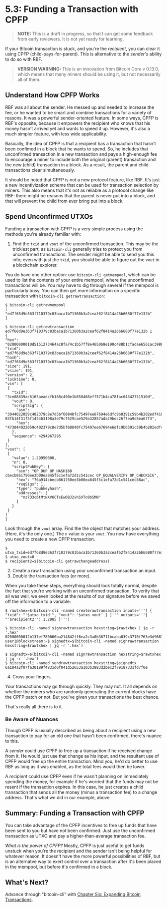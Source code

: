 # 5.3: Funding a Transaction with CPFP

> **NOTE:** This is a draft in progress, so that I can get some feedback from early reviewers. It is not yet ready for learning.

If your Bitcoin transaction is stuck, and you're the _recipient_, you can clear it using CPFP (child-pays-for-parent). This is alternative to the _sender's_ ability to do so with RBF.

> **VERSION WARNING:** This is an innovation from Bitcoin Core v 0.13.0, which means that many miners should be using it, but not necessarily all of them.

## Understand How CPFP Works

RBF was all about the sender. He messed up and needed to increase the fee, or he wanted to be smart and combine transactions for a variety of reasons. It was a powerful sender-oriented feature. In some ways, CPFP is RBF's opposite, because it empowers the recipient who knows that his money hasn't arrived yet and wants to speed it up. However, it's also a much simpler feature, with less wide applicability. 

Basically, the idea of CPFP is that a recipient has a transaction that hasn't been confimed in a block that he wants to spend. So, he includes that unconfirmed transaction in a new transaction and pays a high-enough fee to encourage a miner to include both the original (parent) transaction and the new (child) transaction in a block. As a result, the parent and child transactions clear simultaneously.

It should be noted that CPFP is not a new protocol feature, like RBF. It's just a new incentivization scheme that can be used for transaction selection by miners. This also means that it's not as reliable as a protocol change like RBF: there might be reasons that the parent is never put into a block, and that will prevent the child from ever bring put into a block.

## Spend Unconfirmed UTXOs

Funding a transaction with CPFP is a very simple process using the methods you're already familiar with:

   1. Find the `txid` and `vout` of the unconfirmed transaction. This may be the trickiest part, as `bitcoin-cli` generally tries to protect you from unconfirmed transactions. The sender might be able to send you this info; even with just the `txid`, you should be able to figure out the `vout` in a blockchain explorer.
   
   You do have one other option: use `bitcoin-cli getmempool`, which can be used to list the contents of your entire mempool, where the unconfirmed transactions will be. You may have to dig through several if the mempool is particularly busy. You can then get more information on a specific transaction with `bitcoin-cli getrawtransaction`:
   ```
$ bitcoin-cli getrawmempool
[
  "ed7f68d9e363f710379c83baca1b71360b3a2ceaf62f8414a26b6680f77e132b"
]

$ bitcoin-cli getrawtransaction ed7f68d9e363f710379c83baca1b71360b3a2ceaf62f8414a26b6680f77e132b 1
{
  "hex": "02000000010d5151273464ac8fa74c1b57ff8e4650b8e190c488b1cfadae6561ac3988e83c000000006a473044022059c402379c8e7d5bf60840fc75497ee67694e6dfc9b0391c59b4b202edf4194b0220686c5a27bee1a9214e410cbce3d11e47ca57736d7546ba208adcc068a3f826f5012103fb14f31f5f143463198a3e79c7529cae529a32857ada29bec26f7ea9d8ea67f3ffffffff0130e1be07000000001976a914cbecb861750ee3b00ea845f5c1efa72d1c541cec88ac00000000",
  "txid": "ed7f68d9e363f710379c83baca1b71360b3a2ceaf62f8414a26b6680f77e132b",
  "hash": "ed7f68d9e363f710379c83baca1b71360b3a2ceaf62f8414a26b6680f77e132b",
  "size": 191,
  "vsize": 191,
  "version": 2,
  "locktime": 0,
  "vin": [
    {
      "txid": "3ce88839ac6165aeadcfb188c490e1b850468eff571b4ca78fac64342751510d",
      "vout": 0,
      "scriptSig": {
        "asm": "3044022059c402379c8e7d5bf60840fc75497ee67694e6dfc9b0391c59b4b202edf4194b0220686c5a27bee1a9214e410cbce3d11e47ca57736d7546ba208adcc068a3f826f5[ALL] 03fb14f31f5f143463198a3e79c7529cae529a32857ada29bec26f7ea9d8ea67f3",
        "hex": "473044022059c402379c8e7d5bf60840fc75497ee67694e6dfc9b0391c59b4b202edf4194b0220686c5a27bee1a9214e410cbce3d11e47ca57736d7546ba208adcc068a3f826f5012103fb14f31f5f143463198a3e79c7529cae529a32857ada29bec26f7ea9d8ea67f3"
      },
      "sequence": 4294967295
    }
  ],
  "vout": [
    {
      "value": 1.29950000,
      "n": 0,
      "scriptPubKey": {
        "asm": "OP_DUP OP_HASH160 cbecb861750ee3b00ea845f5c1efa72d1c541cec OP_EQUALVERIFY OP_CHECKSIG",
        "hex": "76a914cbecb861750ee3b00ea845f5c1efa72d1c541cec88ac",
        "reqSigs": 1,
        "type": "pubkeyhash",
        "addresses": [
          "mz7D3c6tMtNXV6CTsEwDBJ2vhSVTo9bSMN"
        ]
      }
    }
  ]
}
```
Look through the `vout` array. Find the the object that matches your address. (Here, it's the only one.) The `n` value is your `vout`. You now have everything you need to create a new CPFP transaction.
```
$ utxo_txid=ed7f68d9e363f710379c83baca1b71360b3a2ceaf62f8414a26b6680f77e132b
$ utxo_vout=0
$ recipient2=$(bitcoin-cli getrawchangeaddress)
```

   2. Create a raw transaction using your unconfirmed transaction an input.
   3. Double the transaction fees (or more).
   
When you take these steps, everything should look totally normal, despite the fact that you're working with an unconfirmed transaction. To verify that all was well, we even looked at the results of our signature before we saved off the information to a variable:
```
$ rawtxhex=$(bitcoin-cli -named createrawtransaction inputs='''[ { "txid": "'$utxo_txid'", "vout": '$utxo_vout' } ]''' outputs='''{ "'$recipient2'": 1.2985 }''')

$ bitcoin-cli -named signrawtransaction hexstring=$rawtxhex | jq -r '.hex'
02000000012b137ef780666ba214842ff6ea2c3a0b36711bcaba839c3710f763e3d9687fed000000006a473044022003ca1f6797d781ef121ba7c2d1d41d763a815e9dad52aa8bc5ea61e4d521f68e022036b992e8e6bf2c44748219ca6e0056a88e8250f6fd0794dc69f79a2e8993671601210317b163ab8c8862e09c71767112b828abd3852e315441893fa0f535de4fa39b8dffffffff01905abd07000000001976a91450b1d90a130c4f3f1e5fbfa7320fd36b7265db0488ac00000000
user1@blockstream:~$ signedtx=$(bitcoin-cli -named signrawtransaction hexstring=$rawtxhex | jq -r '.hex')

$ signedtx=$(bitcoin-cli -named signrawtransaction hexstring=$rawtxhex | jq -r '.hex')
$ bitcoin-cli -named sendrawtransaction hexstring=$signedtx
6a184a2f07fa30189f4831d6f041d52653a103b3883d2bec2f79187331fd7f0e
```

   4. Cross your fingers.
   
Your transactions may go through quickly. They may not. It all depends on whether the miners who are randomly generating the current blocks have the CPFP patch or not. But you've given your transactions the best chance.

That's really all there is to it.

### Be Aware of Nuances

Though CPFP is usually described as being about a recipient using a new transaction to pay for an old one that hasn't been confirmed, there's nuance to this.

A _sender_ could use CPFP to free up a transaction if he received change from it. He would just use that change as his input, and the resultant use of CPFP would free up the entire transaction. Mind you, he'd do better to use RBF as long as it was enabled, as the total fees would then be lower.

A _recipient_ could use CPFP even if he wasn't planning on immediately spending the money, for example if he's worried that the funds may not be resent if the transaction expires. In this case, he just creates a child transaction that sends all the money (minus a transaction fee) to a change address. That's what we did in our example, above.

## Summary: Funding a Transaction with CPFP

You can take advantage of the CPFP incentives to free up funds that have been sent to you but have not been confirmed. Just use the unconfirmed transaction as UTXO and pay a higher-than-average transaction fee.

_What is the power of CPFP?_ Mostly, CPFP is just useful to get funds unstuck when you're the recipient and the sender isn't being helpful for whatever reason. It doesn't have the more powerful possibilities of RBF, but is an alternatve way to exert control over a transaction after it's been placed in the mempool, but before it's confirmed in a block.

## What's Next?

Advance through "bitcoin-cli" with [Chapter Six: Expanding Bitcoin Transactions](06_0_Expanding_Bitcoin_Transactions.md).
